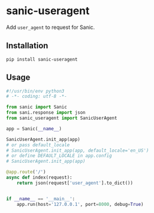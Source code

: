 # sanic-useragent
Add `user_agent` to request for Sanic.

## Installation

`pip install sanic-useragent`

## Usage

```python
#!/usr/bin/env python3
# -*- coding: utf-8 -*-

from sanic import Sanic
from sani.response import json
from sanic_useragent import SanicUserAgent

app = Sanic(__name__)

SanicUserAgent.init_app(app)
# or pass default_locale
# SanicUserAgent.init_app(app, default_locale='en_US')
# or define DEFAULT_LOCALE in app.config
# SanicUserAgent.init_app(app)

@app.route('/')
async def index(request):
    return json(request['user_agent'].to_dict())


if __name__ == '__main__':
    app.run(host='127.0.0.1', port=8000, debug=True)

```
